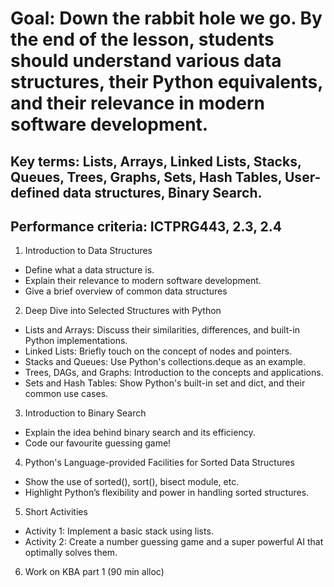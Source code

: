 # Goal: Down the rabbit hole we go. By the end of the lesson, students should understand various data structures, their Python equivalents, and their relevance in modern software development.

## Key terms: Lists, Arrays, Linked Lists, Stacks, Queues, Trees, Graphs, Sets, Hash Tables, User-defined data structures, Binary Search.

## Performance criteria: ICTPRG443, 2.3, 2.4

1. Introduction to Data Structures

- Define what a data structure is.
- Explain their relevance to modern software development.
- Give a brief overview of common data structures

2. Deep Dive into Selected Structures with Python

- Lists and Arrays: Discuss their similarities, differences, and built-in Python implementations.
- Linked Lists: Briefly touch on the concept of nodes and pointers.
- Stacks and Queues: Use Python's collections.deque as an example.
- Trees, DAGs, and Graphs: Introduction to the concepts and applications.
- Sets and Hash Tables: Show Python's built-in set and dict, and their common use cases.

3. Introduction to Binary Search

- Explain the idea behind binary search and its efficiency.
- Code our favourite guessing game!

4. Python's Language-provided Facilities for Sorted Data Structures

- Show the use of sorted(), sort(), bisect module, etc.
- Highlight Python’s flexibility and power in handling sorted structures.

5. Short Activities

- Activity 1: Implement a basic stack using lists.
- Activity 2: Create a number guessing game and a super powerful AI that optimally solves them.

6. Work on KBA part 1 (90 min alloc)
